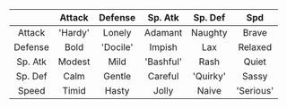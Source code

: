 |     | Attack | Defense | Sp. Atk | Sp. Def | Spd |
| :---: | :---: | :---: | :---: | :---: | :---: |
| Attack | 'Hardy' | Lonely | Adamant | Naughty | Brave|
| Defense | Bold | 'Docile' | Impish | Lax | Relaxed |
| Sp. Atk | Modest | Mild | 'Bashful' | Rash | Quiet |
| Sp. Def | Calm | Gentle | Careful | 'Quirky' | Sassy |
| Speed | Timid | Hasty | Jolly | Naive | 'Serious' |
